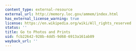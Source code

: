 ```yaml
---
content_type: external-resource
external_url: http://memory.loc.gov/ammem/index.html
has_external_license_warning: true
license: https://en.wikipedia.org/wiki/All_rights_reserved
status: ''
title: Go to Photos and Prints
uid: fcb22642-928b-4dd5-9d68-6913a161ab89
wayback_url: ''
---
```

